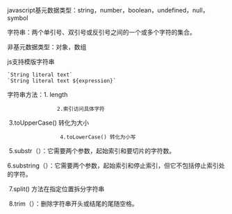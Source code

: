 javascript基元数据类型：string，number，boolean，undefined，null，symbol

字符串：两个单引号、双引号或反引号之间的一个或多个字符的集合。

非基元数据类型：对象，数组

js支持模版字符串

```
`String literal text`
`String literal text ${expression}`
```

字符串方法：1. length

  					2.索引访问具体字符

​					  3.toUpperCase() 转化为大小

 					 4.toLowerCase() 转化为小写

​					  5.substr（）：它需要两个参数，起始索引和要切片的字符数。

​					  6.substring（）：它需要两个参数，起始索引和停止索引，但它不包括停止索引处的字符。

​					  7.split()  方法在指定位置拆分字符串

​					  8.trim（）：删除字符串开头或结尾的尾随空格。

